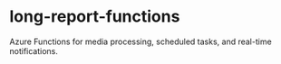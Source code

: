 # long-report-functions
Azure Functions for media processing, scheduled tasks, and real-time notifications.
